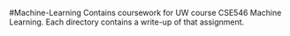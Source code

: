 #Machine-Learning
Contains coursework for UW course CSE546 Machine Learning. Each directory contains a write-up of that assignment.
